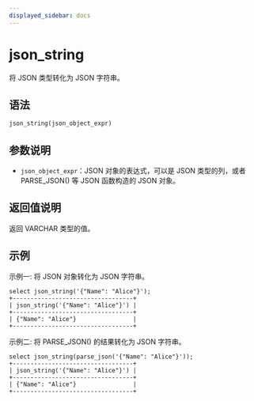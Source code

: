 ```yaml
---
displayed_sidebar: docs
---
```


# json_string



将 JSON 类型转化为 JSON 字符串。

## 语法

```SQL
json_string(json_object_expr)
```

## 参数说明

- `json_object_expr`：JSON 对象的表达式，可以是 JSON 类型的列，或者 PARSE_JSON() 等 JSON 函数构造的 JSON 对象。

## 返回值说明

返回 VARCHAR 类型的值。

## 示例

示例一: 将 JSON 对象转化为 JSON 字符串。

```Plain
select json_string('{"Name": "Alice"}');
+----------------------------------+
| json_string('{"Name": "Alice"}') |
+----------------------------------+
| {"Name": "Alice"}                |
+----------------------------------+
```

示例二: 将 PARSE_JSON() 的结果转化为 JSON 字符串。

```Plain
select json_string(parse_json('{"Name": "Alice"}'));
+----------------------------------+
| json_string('{"Name": "Alice"}') |
+----------------------------------+
| {"Name": "Alice"}                |
+----------------------------------+
```
